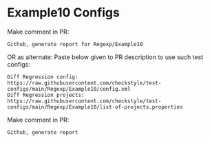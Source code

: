 # Example10 Configs
Make comment in PR:
```
Github, generate report for Regexp/Example10
```
OR as alternate:
Paste below given to PR description to use such test configs:
```
Diff Regression config: https://raw.githubusercontent.com/checkstyle/test-configs/main/Regexp/Example10/config.xml
Diff Regression projects: https://raw.githubusercontent.com/checkstyle/test-configs/main/Regexp/Example10/list-of-projects.properties
```
Make comment in PR:
```
Github, generate report
```
